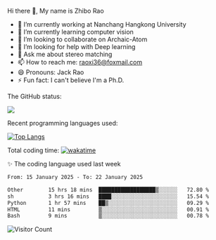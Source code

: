 Hi there 👋, My name is Zhibo Rao
- 🔭 I’m currently working at Nanchang Hangkong University
- 🌱 I’m currently learning computer vision
- 👯 I’m looking to collaborate on Archaic-Atom
- 🤔 I’m looking for help with Deep learning
- 💬 Ask me about stereo matching
- 📫 How to reach me: raoxi36@foxmail.com
- 😄 Pronouns: Jack Rao
- ⚡ Fun fact: I can't believe I'm a Ph.D.

The GitHub status:

![](https://github-readme-stats.vercel.app/api?username=ZhiboRao)

Recent programming languages used:

[![Top Langs](https://github-readme-stats.vercel.app/api/top-langs/?username=ZhiboRao&layout=compact)](https://github.com/anuraghazra/github-readme-stats)

Total coding time: [![wakatime](https://wakatime.com/badge/user/51ec5ec7-4742-4243-9eea-732ade32c0b7.svg)](https://wakatime.com/@51ec5ec7-4742-4243-9eea-732ade32c0b7)

✨ The coding language used last week 
<!--START_SECTION:waka-->

```txt
From: 15 January 2025 - To: 22 January 2025

Other        15 hrs 18 mins  ██████████████████▒░░░░░░   72.80 %
sh           3 hrs 16 mins   ████░░░░░░░░░░░░░░░░░░░░░   15.54 %
Python       1 hr 57 mins    ██▒░░░░░░░░░░░░░░░░░░░░░░   09.29 %
HTML         11 mins         ▒░░░░░░░░░░░░░░░░░░░░░░░░   00.91 %
Bash         9 mins          ▒░░░░░░░░░░░░░░░░░░░░░░░░   00.78 %
```

<!--END_SECTION:waka-->

![Visitor Count](https://profile-counter.glitch.me/Raohaocheng/count.svg)
